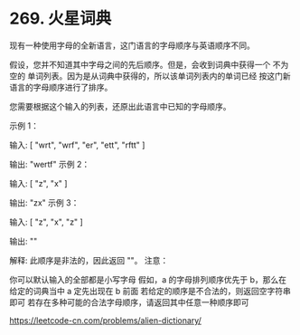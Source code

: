# 269. 火星词典

现有一种使用字母的全新语言，这门语言的字母顺序与英语顺序不同。

假设，您并不知道其中字母之间的先后顺序。但是，会收到词典中获得一个 不为空的 单词列表。因为是从词典中获得的，所以该单词列表内的单词已经 按这门新语言的字母顺序进行了排序。

您需要根据这个输入的列表，还原出此语言中已知的字母顺序。

示例 1：

输入:
[
  "wrt",
  "wrf",
  "er",
  "ett",
  "rftt"
]

输出: "wertf"
示例 2：

输入:
[
  "z",
  "x"
]

输出: "zx"
示例 3：

输入:
[
  "z",
  "x",
  "z"
] 

输出: "" 

解释: 此顺序是非法的，因此返回 ""。
注意：

你可以默认输入的全部都是小写字母
假如，a 的字母排列顺序优先于 b，那么在给定的词典当中 a 定先出现在 b 前面
若给定的顺序是不合法的，则返回空字符串即可
若存在多种可能的合法字母顺序，请返回其中任意一种顺序即可

https://leetcode-cn.com/problems/alien-dictionary/
